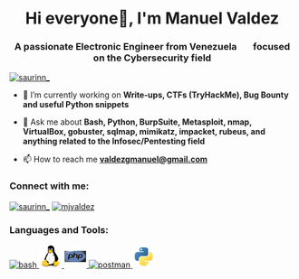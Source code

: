 <h1 align="center">Hi everyone👋, I'm Manuel Valdez</h1>
<h3 align="center">A passionate Electronic Engineer from Venezuela <img src='https://raw.githubusercontent.com/madebybowtie/FlagKit/master/Assets/PNG/VE%402x.png' width='21' height='15'> focused on the Cybersecurity field </h3>


<p align="left"> <a href="https://twitter.com/saurinn_" target="blank"><img src="https://img.shields.io/twitter/follow/saurinn_?logo=twitter&style=for-the-badge" alt="saurinn_" /></a> </p>

- 🔭 I’m currently working on **Write-ups, CTFs (TryHackMe), Bug Bounty and useful Python snippets**

- 💬 Ask me about **Bash, Python, BurpSuite, Metasploit, nmap, VirtualBox, gobuster, sqlmap, mimikatz, impacket, rubeus, and anything related to the Infosec/Pentesting field**

- 📫 How to reach me **valdezgmanuel@gmail.com**

<h3 align="left">Connect with me:</h3>
<p align="left">
<a href="https://twitter.com/saurinn_" target="blank"><img align="center" src="https://raw.githubusercontent.com/rahuldkjain/github-profile-readme-generator/master/src/images/icons/Social/twitter.svg" alt="saurinn_" height="30" width="40" /></a>
<a href="https://linkedin.com/in/mjvaldez" target="blank"><img align="center" src="https://raw.githubusercontent.com/rahuldkjain/github-profile-readme-generator/master/src/images/icons/Social/linked-in-alt.svg" alt="mjvaldez" height="30" width="40" /></a>
</p>

<h3 align="left">Languages and Tools:</h3>
<p align="left"> <a href="https://www.gnu.org/software/bash/" target="_blank" rel="noreferrer"> <img src="https://www.vectorlogo.zone/logos/gnu_bash/gnu_bash-icon.svg" alt="bash" width="40" height="40"/> </a> <a href="https://www.linux.org/" target="_blank" rel="noreferrer"> <img src="https://raw.githubusercontent.com/devicons/devicon/master/icons/linux/linux-original.svg" alt="linux" width="40" height="40"/> </a> <a href="https://www.php.net" target="_blank" rel="noreferrer"> <img src="https://raw.githubusercontent.com/devicons/devicon/master/icons/php/php-original.svg" alt="php" width="40" height="40"/> </a> <a href="https://postman.com" target="_blank" rel="noreferrer"> <img src="https://www.vectorlogo.zone/logos/getpostman/getpostman-icon.svg" alt="postman" width="40" height="40"/> </a> <a href="https://www.python.org" target="_blank" rel="noreferrer"> <img src="https://raw.githubusercontent.com/devicons/devicon/master/icons/python/python-original.svg" alt="python" width="40" height="40"/> </a> </p>





<!--
**saurinn/saurinn** is a ✨ _special_ ✨ repository because its `README.md` (this file) appears on your GitHub profile.

Here are some ideas to get you started:

- 🔭 I’m currently working on ...
- 🌱 I’m currently learning ...
- 👯 I’m looking to collaborate on ...
- 🤔 I’m looking for help with ...
- 💬 Ask me about ...
- 📫 How to reach me: ...
- 😄 Pronouns: ...
- ⚡ Fun fact: ...

-->
